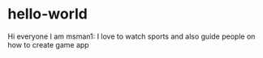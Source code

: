 # hello-world

Hi everyone
I am msman1: I love to watch sports and also guide people on how to create game app 
